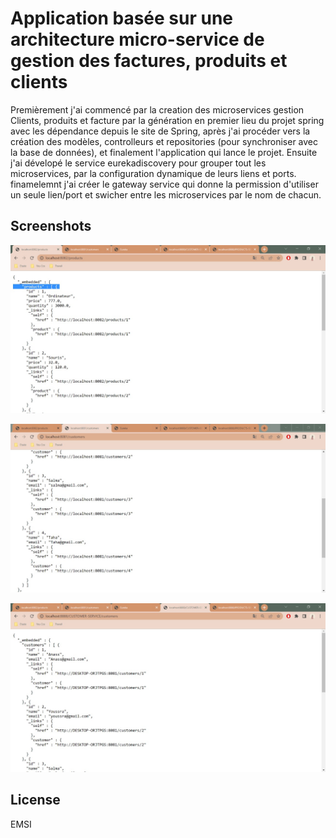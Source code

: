 # Application basée sur une architecture micro-service de gestion des factures, produits et clients

Premièrement j'ai commencé par la creation des microservices gestion Clients, produits et facture par la génération en premier lieu du projet spring avec les dépendance depuis le site de Spring, après j'ai procéder vers la création des modèles, controlleurs et repositories (pour synchroniser avec la base de données), et finalement l'application qui lance le projet. Ensuite j'ai dévelopé le service eurekadiscovery pour grouper tout les microservices, par la configuration dynamique de leurs liens et ports. finamelemnt j'ai créer le gateway service qui donne la permission d'utiliser un seule lien/port et swicher entre les microservices par le nom de chacun.

## Screenshots

![N|Solid](./1.jpg)

![N|Solid](./2.jpg)

![N|Solid](./3.jpg)

## License

EMSI
